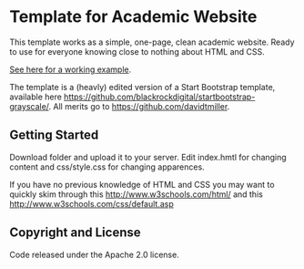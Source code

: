 # Template for Academic Website

This template works as a simple, one-page, clean academic website. Ready to use for everyone knowing close to nothing about HTML and CSS.    

[See here for a working example](http://htmlpreview.github.io/?https://github.com/jperego/one-page-website/blob/master/index.html).
 


The template  is a (heavly) edited version of a Start Bootstrap template, available here https://github.com/blackrockdigital/startbootstrap-grayscale/. All merits go to https://github.com/davidtmiller.


## Getting Started


Download folder and upload it to your server. Edit index.hmtl for changing content and css/style.css for changing apparences. 


If you have no previous knowledge of HTML and CSS you may want to quickly skim through this http://www.w3schools.com/html/ and this http://www.w3schools.com/css/default.asp


## Copyright and License


Code released under the Apache 2.0 license.

